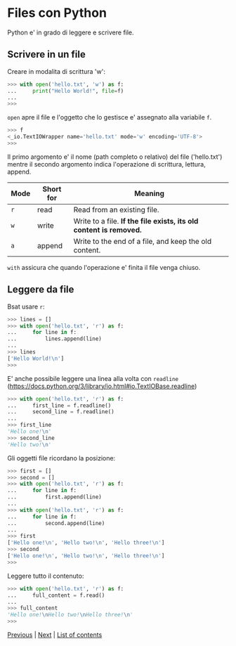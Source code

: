 # Files con Python

Python e' in grado di leggere e scrivere file.


## Scrivere in un file

Creare in modalita di scrittura 'w':
```python
>>> with open('hello.txt', 'w') as f:
...     print("Hello World!", file=f)
...
>>>
```
 `open` apre il file e l'oggetto che lo gestisce e' assegnato alla variabile `f`.

```python
>>> f
<_io.TextIOWrapper name='hello.txt' mode='w' encoding='UTF-8'>
>>>
```

Il primo argomento e' il nome (path completo o relativo) del file ('hello.txt') mentre il secondo argomento indica l'operazione di scrittura, lettura, append.


| Mode  | Short for | Meaning                                                               |
|-------|-----------|-----------------------------------------------------------------------|
| `r`   | read      | Read from an existing file.                                           |
| `w`   | write     | Write to a file. **If the file exists, its old content is removed.**  |
| `a`   | append    | Write to the end of a file, and keep the old content.                 |

`with` assicura che quando l'operazione e' finita il file venga chiuso.


## Leggere da file

Bsat usare `r`:

```python
>>> lines = []
>>> with open('hello.txt', 'r') as f:
...     for line in f:
...         lines.append(line)
...
>>> lines
['Hello World!\n']
>>>
```
E' anche possibile leggere una linea alla volta con `readline` (https://docs.python.org/3/library/io.html#io.TextIOBase.readline)

```python
>>> with open('hello.txt', 'r') as f:
...     first_line = f.readline()
...     second_line = f.readline()
...
>>> first_line
'Hello one!\n'
>>> second_line
'Hello two!\n'
```

Gli oggetti file ricordano la posizione:

```python
>>> first = []
>>> second = []
>>> with open('hello.txt', 'r') as f:
...     for line in f:
...         first.append(line)
...
>>> with open('hello.txt', 'r') as f:
...     for line in f:
...         second.append(line)
...
>>> first
['Hello one!\n', 'Hello two!\n', 'Hello three!\n']
>>> second
['Hello one!\n', 'Hello two!\n', 'Hello three!\n']
>>>
```

Leggere tutto il contenuto:

```python
>>> with open('hello.txt', 'r') as f:
...     full_content = f.read()
...
>>> full_content
'Hello one!\nHello two!\nHello three!\n'
>>>
```

[Previous](real_script.md) | [Next](modules.md) |
[List of contents](../README.md#basics)
